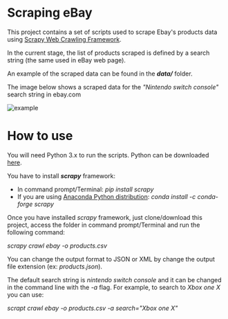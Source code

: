 # Scraping eBay

This project contains a set of scripts used to scrape Ebay's products data using [Scrapy Web Crawling Framework](https://scrapy.org/).

In the current stage, the list of products scraped is defined by a search string (the same used in eBay web page). 

An example of the scraped data can be found in the ***data/*** folder.

The image below shows a scraped data for the *"Nintendo switch console"* search string in ebay.com

![example](https://user-images.githubusercontent.com/22003608/45506824-c8e81400-b766-11e8-98c3-0118d0950c97.PNG)

# How to use

You will need Python 3.x to run the scripts.
Python can be downloaded [here](https://www.python.org/downloads/).

You have to install ***scrapy*** framework:
* In command prompt/Terminal: *pip install scrapy*
* If you are using [Anaconda Python distribution](https://anaconda.org/anaconda/python): *conda install -c conda-forge scrapy*

Once you have installed *scrapy* framework, just clone/download this project, access the folder in command prompt/Terminal and run the following command:

*scrapy crawl ebay -o products.csv*

You can change the output format to JSON or XML by change the output file extension (ex: *products.json*).

The default search string is *nintendo switch console* and it can be changed in the command line with the *-a* flag.
For example, to search to *Xbox one X* you can use:

*scrapt crawl ebay -o products.csv -a search="Xbox one X"*
